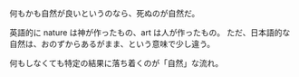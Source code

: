 何もかも自然が良いというのなら、死ぬのが自然だ。

英語的に nature は神が作ったもの、art は人が作ったもの。
ただ、日本語的な自然は、おのずからあるがまま、という意味で少し違う。

何もしなくても特定の結果に落ち着くのが「自然」な流れ。
